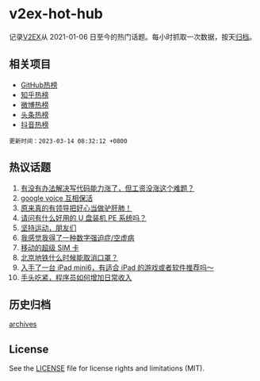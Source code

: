 # v2ex-hot-hub

 记录[V2EX](https://www.v2ex.com/)从 2021-01-06 日至今的热门话题。每小时抓取一次数据，按天[归档](archives)。
 
 ## 相关项目

- [GitHub热榜](https://github.com/snaildev/github-hot-hub)
- [知乎热榜](https://github.com/snaildev/zhihu-hot-hub)
- [微博热榜](https://github.com/snaildev/weibo-hot-hub)
- [头条热榜](https://github.com/snaildev/toutiao-hot-hub)
- [抖音热榜](https://github.com/snaildev/douyin-hot-hub)


 `更新时间：2023-03-14 08:32:12 +0800`

## 热议话题

1. [有没有办法解决写代码能力涨了，但工资没涨这个难题？](https://www.v2ex.com/t/923572)
1. [google voice 互相保活](https://www.v2ex.com/t/923496)
1. [原来真的有领导把好心当做驴肝肺！](https://www.v2ex.com/t/923529)
1. [请问有什么好用的 U 盘装机 PE 系统吗？](https://www.v2ex.com/t/923497)
1. [坚持运动，朋友们](https://www.v2ex.com/t/923523)
1. [我感觉我得了一种数字强迫症/空虚病](https://www.v2ex.com/t/923610)
1. [移动的超级 SIM 卡](https://www.v2ex.com/t/923499)
1. [北京地铁什么时候能取消口罩？](https://www.v2ex.com/t/923566)
1. [入手了一台 iPad mini6，有适合 iPad 的游戏或者软件推荐吗～](https://www.v2ex.com/t/923470)
1. [手头吃紧，程序员如何增加日常收入](https://www.v2ex.com/t/923481)

## 历史归档

[archives](archives)

## License

See the [LICENSE](LICENSE) file for license rights and limitations (MIT).
